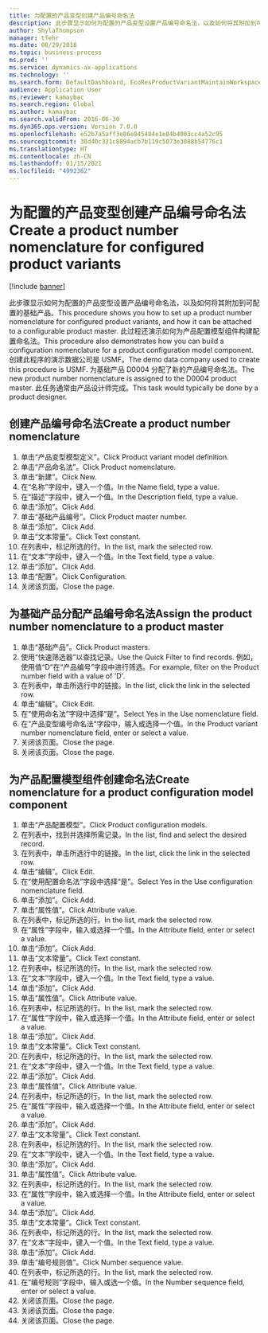 ```yaml
---
title: 为配置的产品变型创建产品编号命名法
description: 此步骤显示如何为配置的产品变型设置产品编号命名法，以及如何将其附加到可配置的基础产品。
author: ShylaThompson
manager: tfehr
ms.date: 08/29/2018
ms.topic: business-process
ms.prod: ''
ms.service: dynamics-ax-applications
ms.technology: ''
ms.search.form: DefaultDashboard, EcoResProductVariantMaintainWorkspace, EcoResNomenclature, EcoResProductListPage, EcoResProductDetails, PCProductConfigurationModelListPage, PCProductConfigurationModelDetails
audience: Application User
ms.reviewer: kamaybac
ms.search.region: Global
ms.author: kamaybac
ms.search.validFrom: 2016-06-30
ms.dyn365.ops.version: Version 7.0.0
ms.openlocfilehash: e52b7a5aff3e86e845484e1e84b4003cc4a52c95
ms.sourcegitcommit: 38d40c331c8894acb7b119c5073e3088b54776c1
ms.translationtype: HT
ms.contentlocale: zh-CN
ms.lasthandoff: 01/15/2021
ms.locfileid: "4992362"
---
```

# <a name="create-a-product-number-nomenclature-for-configured-product-variants"></a><span data-ttu-id="7e4d5-103">为配置的产品变型创建产品编号命名法</span><span class="sxs-lookup"><span data-stu-id="7e4d5-103">Create a product number nomenclature for configured product variants</span></span>

[!include [banner](../../includes/banner.md)]

<span data-ttu-id="7e4d5-104">此步骤显示如何为配置的产品变型设置产品编号命名法，以及如何将其附加到可配置的基础产品。</span><span class="sxs-lookup"><span data-stu-id="7e4d5-104">This procedure shows you how to set up a product number nomenclature for configured product variants, and how it can be attached to a configurable product master.</span></span> <span data-ttu-id="7e4d5-105">此过程还演示如何为产品配置模型组件构建配置命名法。</span><span class="sxs-lookup"><span data-stu-id="7e4d5-105">This procedure also demonstrates how you can build a configuration nomenclature for a product configuration model component.</span></span> <span data-ttu-id="7e4d5-106">创建此程序的演示数据公司是 USMF。</span><span class="sxs-lookup"><span data-stu-id="7e4d5-106">The demo data company used to create this procedure is USMF.</span></span> <span data-ttu-id="7e4d5-107">为基础产品 D0004 分配了新的产品编号命名法。</span><span class="sxs-lookup"><span data-stu-id="7e4d5-107">The new product number nomenclature is assigned to the D0004 product master.</span></span> <span data-ttu-id="7e4d5-108">此任务通常由产品设计师完成。</span><span class="sxs-lookup"><span data-stu-id="7e4d5-108">This task would typically be done by a product designer.</span></span>


## <a name="create-a-product-number-nomenclature"></a><span data-ttu-id="7e4d5-109">创建产品编号命名法</span><span class="sxs-lookup"><span data-stu-id="7e4d5-109">Create a product number nomenclature</span></span>
1. <span data-ttu-id="7e4d5-110">单击“产品变型模型定义”。</span><span class="sxs-lookup"><span data-stu-id="7e4d5-110">Click Product variant model definition.</span></span>
2. <span data-ttu-id="7e4d5-111">单击“产品命名法”。</span><span class="sxs-lookup"><span data-stu-id="7e4d5-111">Click Product nomenclature.</span></span>
3. <span data-ttu-id="7e4d5-112">单击“新建”。</span><span class="sxs-lookup"><span data-stu-id="7e4d5-112">Click New.</span></span>
4. <span data-ttu-id="7e4d5-113">在“名称”字段中，键入一个值。</span><span class="sxs-lookup"><span data-stu-id="7e4d5-113">In the Name field, type a value.</span></span>
5. <span data-ttu-id="7e4d5-114">在“描述”字段中，键入一个值。</span><span class="sxs-lookup"><span data-stu-id="7e4d5-114">In the Description field, type a value.</span></span>
6. <span data-ttu-id="7e4d5-115">单击“添加”。</span><span class="sxs-lookup"><span data-stu-id="7e4d5-115">Click Add.</span></span>
7. <span data-ttu-id="7e4d5-116">单击“基础产品编号”。</span><span class="sxs-lookup"><span data-stu-id="7e4d5-116">Click Product master number.</span></span>
8. <span data-ttu-id="7e4d5-117">单击“添加”。</span><span class="sxs-lookup"><span data-stu-id="7e4d5-117">Click Add.</span></span>
9. <span data-ttu-id="7e4d5-118">单击“文本常量”。</span><span class="sxs-lookup"><span data-stu-id="7e4d5-118">Click Text constant.</span></span>
10. <span data-ttu-id="7e4d5-119">在列表中，标记所选的行。</span><span class="sxs-lookup"><span data-stu-id="7e4d5-119">In the list, mark the selected row.</span></span>
11. <span data-ttu-id="7e4d5-120">在“文本”字段中，键入一个值。</span><span class="sxs-lookup"><span data-stu-id="7e4d5-120">In the Text field, type a value.</span></span>
12. <span data-ttu-id="7e4d5-121">单击“添加”。</span><span class="sxs-lookup"><span data-stu-id="7e4d5-121">Click Add.</span></span>
13. <span data-ttu-id="7e4d5-122">单击“配置”。</span><span class="sxs-lookup"><span data-stu-id="7e4d5-122">Click Configuration.</span></span>
14. <span data-ttu-id="7e4d5-123">关闭该页面。</span><span class="sxs-lookup"><span data-stu-id="7e4d5-123">Close the page.</span></span>

## <a name="assign-the-product-number-nomenclature-to-a-product-master"></a><span data-ttu-id="7e4d5-124">为基础产品分配产品编号命名法</span><span class="sxs-lookup"><span data-stu-id="7e4d5-124">Assign the product number nomenclature to a product master</span></span>
1. <span data-ttu-id="7e4d5-125">单击“基础产品”。</span><span class="sxs-lookup"><span data-stu-id="7e4d5-125">Click Product masters.</span></span>
2. <span data-ttu-id="7e4d5-126">使用“快速筛选器”以查找记录。</span><span class="sxs-lookup"><span data-stu-id="7e4d5-126">Use the Quick Filter to find records.</span></span> <span data-ttu-id="7e4d5-127">例如，使用值“D”在“产品编号”字段中进行筛选。</span><span class="sxs-lookup"><span data-stu-id="7e4d5-127">For example, filter on the Product number field with a value of 'D'.</span></span>
3. <span data-ttu-id="7e4d5-128">在列表中，单击所选行中的链接。</span><span class="sxs-lookup"><span data-stu-id="7e4d5-128">In the list, click the link in the selected row.</span></span>
4. <span data-ttu-id="7e4d5-129">单击“编辑”。</span><span class="sxs-lookup"><span data-stu-id="7e4d5-129">Click Edit.</span></span>
5. <span data-ttu-id="7e4d5-130">在“使用命名法”字段中选择“是”。</span><span class="sxs-lookup"><span data-stu-id="7e4d5-130">Select Yes in the Use nomenclature field.</span></span>
6. <span data-ttu-id="7e4d5-131">在“产品变型编号命名法”字段中，输入或选择一个值。</span><span class="sxs-lookup"><span data-stu-id="7e4d5-131">In the Product variant number nomenclature field, enter or select a value.</span></span>
7. <span data-ttu-id="7e4d5-132">关闭该页面。</span><span class="sxs-lookup"><span data-stu-id="7e4d5-132">Close the page.</span></span>
8. <span data-ttu-id="7e4d5-133">关闭该页面。</span><span class="sxs-lookup"><span data-stu-id="7e4d5-133">Close the page.</span></span>

## <a name="create-nomenclature-for-a-product-configuration-model-component"></a><span data-ttu-id="7e4d5-134">为产品配置模型组件创建命名法</span><span class="sxs-lookup"><span data-stu-id="7e4d5-134">Create nomenclature for a product configuration model component</span></span>
1. <span data-ttu-id="7e4d5-135">单击“产品配置模型”。</span><span class="sxs-lookup"><span data-stu-id="7e4d5-135">Click Product configuration models.</span></span>
2. <span data-ttu-id="7e4d5-136">在列表中，找到并选择所需记录。</span><span class="sxs-lookup"><span data-stu-id="7e4d5-136">In the list, find and select the desired record.</span></span>
3. <span data-ttu-id="7e4d5-137">在列表中，单击所选行中的链接。</span><span class="sxs-lookup"><span data-stu-id="7e4d5-137">In the list, click the link in the selected row.</span></span>
4. <span data-ttu-id="7e4d5-138">单击“编辑”。</span><span class="sxs-lookup"><span data-stu-id="7e4d5-138">Click Edit.</span></span>
5. <span data-ttu-id="7e4d5-139">在“使用配置命名法”字段中选择“是”。</span><span class="sxs-lookup"><span data-stu-id="7e4d5-139">Select Yes in the Use configuration nomenclature field.</span></span>
6. <span data-ttu-id="7e4d5-140">单击“添加”。</span><span class="sxs-lookup"><span data-stu-id="7e4d5-140">Click Add.</span></span>
7. <span data-ttu-id="7e4d5-141">单击“属性值”。</span><span class="sxs-lookup"><span data-stu-id="7e4d5-141">Click Attribute value.</span></span>
8. <span data-ttu-id="7e4d5-142">在列表中，标记所选的行。</span><span class="sxs-lookup"><span data-stu-id="7e4d5-142">In the list, mark the selected row.</span></span>
9. <span data-ttu-id="7e4d5-143">在“属性”字段中，输入或选择一个值。</span><span class="sxs-lookup"><span data-stu-id="7e4d5-143">In the Attribute field, enter or select a value.</span></span>
10. <span data-ttu-id="7e4d5-144">单击“添加”。</span><span class="sxs-lookup"><span data-stu-id="7e4d5-144">Click Add.</span></span>
11. <span data-ttu-id="7e4d5-145">单击“文本常量”。</span><span class="sxs-lookup"><span data-stu-id="7e4d5-145">Click Text constant.</span></span>
12. <span data-ttu-id="7e4d5-146">在列表中，标记所选的行。</span><span class="sxs-lookup"><span data-stu-id="7e4d5-146">In the list, mark the selected row.</span></span>
13. <span data-ttu-id="7e4d5-147">在“文本”字段中，键入一个值。</span><span class="sxs-lookup"><span data-stu-id="7e4d5-147">In the Text field, type a value.</span></span>
14. <span data-ttu-id="7e4d5-148">单击“添加”。</span><span class="sxs-lookup"><span data-stu-id="7e4d5-148">Click Add.</span></span>
15. <span data-ttu-id="7e4d5-149">单击“属性值”。</span><span class="sxs-lookup"><span data-stu-id="7e4d5-149">Click Attribute value.</span></span>
16. <span data-ttu-id="7e4d5-150">在列表中，标记所选的行。</span><span class="sxs-lookup"><span data-stu-id="7e4d5-150">In the list, mark the selected row.</span></span>
17. <span data-ttu-id="7e4d5-151">在“属性”字段中，输入或选择一个值。</span><span class="sxs-lookup"><span data-stu-id="7e4d5-151">In the Attribute field, enter or select a value.</span></span>
18. <span data-ttu-id="7e4d5-152">单击“添加”。</span><span class="sxs-lookup"><span data-stu-id="7e4d5-152">Click Add.</span></span>
19. <span data-ttu-id="7e4d5-153">单击“文本常量”。</span><span class="sxs-lookup"><span data-stu-id="7e4d5-153">Click Text constant.</span></span>
20. <span data-ttu-id="7e4d5-154">在列表中，标记所选的行。</span><span class="sxs-lookup"><span data-stu-id="7e4d5-154">In the list, mark the selected row.</span></span>
21. <span data-ttu-id="7e4d5-155">在“文本”字段中，键入一个值。</span><span class="sxs-lookup"><span data-stu-id="7e4d5-155">In the Text field, type a value.</span></span>
22. <span data-ttu-id="7e4d5-156">单击“添加”。</span><span class="sxs-lookup"><span data-stu-id="7e4d5-156">Click Add.</span></span>
23. <span data-ttu-id="7e4d5-157">单击“属性值”。</span><span class="sxs-lookup"><span data-stu-id="7e4d5-157">Click Attribute value.</span></span>
24. <span data-ttu-id="7e4d5-158">在列表中，标记所选的行。</span><span class="sxs-lookup"><span data-stu-id="7e4d5-158">In the list, mark the selected row.</span></span>
25. <span data-ttu-id="7e4d5-159">在“属性”字段中，输入或选择一个值。</span><span class="sxs-lookup"><span data-stu-id="7e4d5-159">In the Attribute field, enter or select a value.</span></span>
26. <span data-ttu-id="7e4d5-160">单击“添加”。</span><span class="sxs-lookup"><span data-stu-id="7e4d5-160">Click Add.</span></span>
27. <span data-ttu-id="7e4d5-161">单击“文本常量”。</span><span class="sxs-lookup"><span data-stu-id="7e4d5-161">Click Text constant.</span></span>
28. <span data-ttu-id="7e4d5-162">在列表中，标记所选的行。</span><span class="sxs-lookup"><span data-stu-id="7e4d5-162">In the list, mark the selected row.</span></span>
29. <span data-ttu-id="7e4d5-163">在“文本”字段中，键入一个值。</span><span class="sxs-lookup"><span data-stu-id="7e4d5-163">In the Text field, type a value.</span></span>
30. <span data-ttu-id="7e4d5-164">单击“添加”。</span><span class="sxs-lookup"><span data-stu-id="7e4d5-164">Click Add.</span></span>
31. <span data-ttu-id="7e4d5-165">单击“属性值”。</span><span class="sxs-lookup"><span data-stu-id="7e4d5-165">Click Attribute value.</span></span>
32. <span data-ttu-id="7e4d5-166">在列表中，标记所选的行。</span><span class="sxs-lookup"><span data-stu-id="7e4d5-166">In the list, mark the selected row.</span></span>
33. <span data-ttu-id="7e4d5-167">在“属性”字段中，输入或选择一个值。</span><span class="sxs-lookup"><span data-stu-id="7e4d5-167">In the Attribute field, enter or select a value.</span></span>
34. <span data-ttu-id="7e4d5-168">单击“添加”。</span><span class="sxs-lookup"><span data-stu-id="7e4d5-168">Click Add.</span></span>
35. <span data-ttu-id="7e4d5-169">单击“文本常量”。</span><span class="sxs-lookup"><span data-stu-id="7e4d5-169">Click Text constant.</span></span>
36. <span data-ttu-id="7e4d5-170">在列表中，标记所选的行。</span><span class="sxs-lookup"><span data-stu-id="7e4d5-170">In the list, mark the selected row.</span></span>
37. <span data-ttu-id="7e4d5-171">在“文本”字段中，键入一个值。</span><span class="sxs-lookup"><span data-stu-id="7e4d5-171">In the Text field, type a value.</span></span>
38. <span data-ttu-id="7e4d5-172">单击“添加”。</span><span class="sxs-lookup"><span data-stu-id="7e4d5-172">Click Add.</span></span>
39. <span data-ttu-id="7e4d5-173">单击“编号规则值”。</span><span class="sxs-lookup"><span data-stu-id="7e4d5-173">Click Number sequence value.</span></span>
40. <span data-ttu-id="7e4d5-174">在列表中，标记所选的行。</span><span class="sxs-lookup"><span data-stu-id="7e4d5-174">In the list, mark the selected row.</span></span>
41. <span data-ttu-id="7e4d5-175">在“编号规则”字段中，输入或选一个值。</span><span class="sxs-lookup"><span data-stu-id="7e4d5-175">In the Number sequence field, enter or select a value.</span></span>
42. <span data-ttu-id="7e4d5-176">关闭该页面。</span><span class="sxs-lookup"><span data-stu-id="7e4d5-176">Close the page.</span></span>
43. <span data-ttu-id="7e4d5-177">关闭该页面。</span><span class="sxs-lookup"><span data-stu-id="7e4d5-177">Close the page.</span></span>
44. <span data-ttu-id="7e4d5-178">关闭该页面。</span><span class="sxs-lookup"><span data-stu-id="7e4d5-178">Close the page.</span></span>


